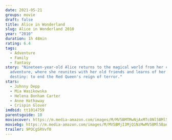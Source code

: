```yaml
---
date: 2021-05-21
groups: movie
draft: false
title: Alice in Wonderland
slug: Alice in Wonderland 2010
year: "2010"
duration: 1h 48min
rating: 6.4
tags:
  - Adventure
  - Family
  - Fantasy
story: "Nineteen-year-old Alice returns to the magical world from her childhood
  adventure, where she reunites with her old friends and learns of her true
  destiny: to end the Red Queen's reign of terror."
stars:
  - Johnny Depp
  - Mia Wasikowska
  - Helena Bonham Carter
  - Anne Hathaway
  - Crispin Glover
imdbid: tt1014759
parentsguide: 10
moviecover: https://m.media-amazon.com/images/M/MV5BMTMwNjAxMTc0Nl5BMl5BanBnXkFtZTcwODc3ODk5Mg@@._V1_FMjpg_UX408_.jpg
moviebg: https://m.media-amazon.com/images/M/MV5BMjI3MjQ1NzMwMV5BMl5BanBnXkFtZTgwMzc0MDIwMjE@._V1_FMjpg_UX1280_.jpg
trailer: 9POCgSRVvf0
---
```


